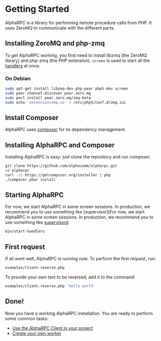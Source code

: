 # Getting Started

AlphaRPC is a library for performing remote procedure calls from PHP.
It uses ZeroMQ to communicate with the different parts.

## Installing ZeroMQ and php-zmq

To get AlphaRPC working, you first need to install libzmq (the ZeroMQ library) and php-zmq (the PHP extension).
`screen` is used to start all the [handlers](documentation#handlers) at once.

### On Debian

```bash
sudo apt-get install libzmq-dev php-pear php5-dev screen
sudo pear channel-discover pear.zero.mq
sudo pecl install pear.zero.mq/zmq-beta
sudo echo 'extension=zmq.so' > /etc/php5/conf.d/zmq.ini
```

## Install Composer

AlphaRPC uses [composer](https://getcomposer.org/) for its dependency management.

## Installing AlphaRPC and Composer

Installing AlphaRPC is easy: just clone the repository and run composer.

```bash
git clone https://github.com/alphacomm/alpharpc.git
cd alpharpc
curl -sS https://getcomposer.org/installer | php
./composer.phar install
```

## Starting AlphaRPC

For now, we start AlphaRPC in some screen sessions. In production, we recommend you to use something like [supervisor](For now, we start AlphaRPC in some screen sessions. In production, we recommend you to use something like [supervisord](http://supervisord.org/).

```bash
bin/start-handlers
```

## First request

If all went well, AlphaRPC is running now. To perform the first request, run:

```bash
examples/client-reverse.php
```

To provide your own text to be reversed, add it to the command:

```bash
examples/client-reverse.php 'hello world'
```

## Done!

Now you have a working AlphaRPC installation. You are ready to perform some common tasks:

 * [Use the AlphaRPC Client in your project](use-client.md)
 * [Create your own worker](create-a-worker.md)

